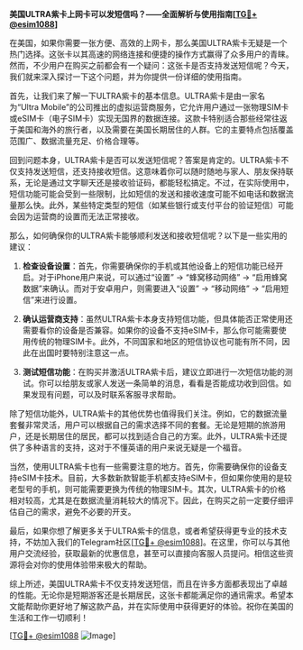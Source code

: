**美国ULTRA紫卡上网卡可以发短信吗？——全面解析与使用指南[[TG💪+ @esim1088](https://t.me/s/esim1088)]**

在美国，如果你需要一张方便、高效的上网卡，那么美国ULTRA紫卡无疑是一个热门选择。这张卡以其高速的网络连接和便捷的操作方式赢得了众多用户的青睐。然而，不少用户在购买之前都会有一个疑问：这张卡是否支持发送短信呢？今天，我们就来深入探讨一下这个问题，并为你提供一份详细的使用指南。

首先，让我们来了解一下ULTRA紫卡的基本信息。ULTRA紫卡是由一家名为“Ultra Mobile”的公司推出的虚拟运营商服务，它允许用户通过一张物理SIM卡或eSIM卡（电子SIM卡）实现无国界的数据连接。这款卡特别适合那些经常往返于美国和海外的旅行者，以及需要在美国长期居住的人群。它的主要特点包括覆盖范围广、数据流量充足、价格合理等。

回到问题本身，ULTRA紫卡是否可以发送短信呢？答案是肯定的。ULTRA紫卡不仅支持发送短信，还支持接收短信。这意味着你可以随时随地与家人、朋友保持联系，无论是通过文字聊天还是接收验证码，都能轻松搞定。不过，在实际使用中，短信功能可能会受到一些限制，比如短信的发送和接收速度可能不如电话和数据流量那么快。此外，某些特定类型的短信（如某些银行或支付平台的验证短信）可能会因为运营商的设置而无法正常接收。

那么，如何确保你的ULTRA紫卡能够顺利发送和接收短信呢？以下是一些实用的建议：

1. **检查设备设置**：首先，你需要确保你的手机或其他设备上的短信功能已经开启。对于iPhone用户来说，可以通过“设置” -> “蜂窝移动网络” -> “启用蜂窝数据”来确认。而对于安卓用户，则需要进入“设置” -> “移动网络” -> “启用短信”来进行设置。

2. **确认运营商支持**：虽然ULTRA紫卡本身支持短信功能，但具体能否正常使用还需要看你的设备是否兼容。如果你的设备不支持eSIM卡，那么你可能需要使用传统的物理SIM卡。此外，不同国家和地区的短信协议也可能有所不同，因此在出国时要特别注意这一点。

3. **测试短信功能**：在购买并激活ULTRA紫卡后，建议立即进行一次短信功能的测试。你可以给朋友或家人发送一条简单的消息，看看是否能成功收到回信。如果发现有问题，可以及时联系客服寻求帮助。

除了短信功能外，ULTRA紫卡的其他优势也值得我们关注。例如，它的数据流量套餐非常灵活，用户可以根据自己的需求选择不同的套餐。无论是短期的旅游用户，还是长期居住的居民，都可以找到适合自己的方案。此外，ULTRA紫卡还提供了多种语言的支持，这对于不懂英语的用户来说无疑是一个福音。

当然，使用ULTRA紫卡也有一些需要注意的地方。首先，你需要确保你的设备支持eSIM卡技术。目前，大多数新款智能手机都支持eSIM卡，但如果你使用的是较老型号的手机，则可能需要更换为传统的物理SIM卡。其次，ULTRA紫卡的价格相对较高，尤其是在数据流量消耗较大的情况下。因此，在购买之前一定要仔细评估自己的需求，避免不必要的开支。

最后，如果你想了解更多关于ULTRA紫卡的信息，或者希望获得更专业的技术支持，不妨加入我们的Telegram社区[[TG💪+ @esim1088](https://t.me/s/esim1088)]。在这里，你可以与其他用户交流经验，获取最新的优惠信息，甚至可以直接向客服人员提问。相信这些资源将会对你的使用体验带来极大的帮助。

综上所述，美国ULTRA紫卡不仅支持发送短信，而且在许多方面都表现出了卓越的性能。无论你是短期游客还是长期居民，这张卡都能满足你的通讯需求。希望本文能帮助你更好地了解这款产品，并在实际使用中获得更好的体验。祝你在美国的生活和工作一切顺利！

[[TG💪+ @esim1088](https://t.me/s/esim1088) ![Image](https://i.postimg.cc/4NQfJmqS/Snipaste-2025-05-13-00-14-12.png)]